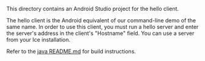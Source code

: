 This directory contains an Android Studio project for the hello client.

The hello client is the Android equivalent of our command-line demo
of the same name. In order to use this client, you must run a hello
server and enter the server's address in the client's "Hostname"
field. You can use a server from your Ice installation.

Refer to the [java README.md](../../README.md) for build instructions.
